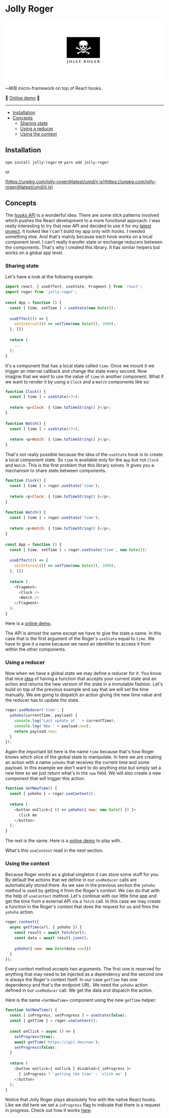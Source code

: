 # Jolly Roger <!-- omit in toc -->

![Jolly Roger](jollyroger.png)

~4KB micro-framework on top of React hooks.

:rocket: [Online demo](https://poet.codes/e/gnlV6me2xfQ) :rocket:
  
---

- [Installation](#installation)
- [Concepts](#concepts)
  - [Sharing state](#sharing-state)
  - [Using a reducer](#using-a-reducer)
  - [Using the context](#using-the-context)

## Installation

`npm install jolly-roger` or `yarn add jolly-roger`

or

[https://unpkg.com/jolly-roger@latest/umd/jr.js](https://unpkg.com/jolly-roger@latest/umd/jr.js)

## Concepts

The [hooks API](https://reactjs.org/docs/hooks-reference.html) is a wonderful idea. There are some slick patterns involved which pushes the React development to a more functional approach. I was really interesting to try that new API and decided to use it for my [latest project](https://igit.dev). It looked like I can't build my app only with hooks. I needed something else. And that's mainly because each hook works on a local component level. I can't really transfer state or exchange reducers between the components. That's why I created this library. It has similar helpers but works on a global app level.

### Sharing state

Let's have a look at the following example:

```js
import react, { useEffect, useState, Fragment } from 'react';
import roger from 'jolly-roger';

const App = function () {
  const [ time, setTime ] = useState(new Date());
  
  useEffect(() => {
    setInterval(() => setTime(new Date()), 1000);
  }, [])
  
  return (
    ...
  );
}
```

It's a component that has a local state called `time`. Once we mount it we trigger an interval callback and change the state every second. Now imagine that we want to use the value of `time` in another component. What if we want to render it by using a `Clock` and a `Watch` components like so:

```js
function Clock() {
  const [ time ] = useState(<?>);
  
  return <p>Clock: { time.toTimeString() }</p>;
}

function Watch() {
  const [ time ] = useState(<?>);
  
  return <p>Watch: { time.toTimeString() }</p>;
}
```

That's not really possible because the idea of the `useState` hook is to create a local component state. So `time` is available only for the `App` but not `Clock` and `Watch`. This is the first problem that this library solves. It gives you a mechanism to share state between components.

```js
function Clock() {
  const [ time ] = roger.useState('time');
  
  return <p>Clock: { time.toTimeString() }</p>;
}

function Watch() {
  const [ time ] = roger.useState('time');
  
  return <p>Watch: { time.toTimeString() }</p>;
}

const App = function () {
  const [ time, setTime ] = roger.useState('time', new Date());
  
  useEffect(() => {
    setInterval(() => setTime(new Date()), 1000);
  }, [])
  
  return (
    <Fragment>
      <Clock />
      <Watch />
    </Fragment>
  );
}
```

Here is a [online demo](https://poet.codes/e/gnlV6me2xfQ#SharedState.js).

The API is almost the same except we have to give the state a name. In this case that is the first argument of the Roger's `useState` equal to `time`. We have to give it a name because we need an identifier to access it from within the other components.

### Using a reducer

Now when we have a global state we may define a reducer for it. You know that nice [idea](https://redux.js.org/basics/reducers) of having a function that accepts your current state and an action and returns the new version of the state in a immutable fashion. Let's build on top of the previous example and say that we will set the time manually. We are going to dispatch an action giving the new time value and the reducer has to update the state.

```js
roger.useReducer('time', {
  yohoho(currentTime, payload) {
    console.log('Last update at ' + currentTime);
    console.log('New ' + payload.now);
    return payload.now;
  }
});
```

Again the important bit here is the name `time` because that's how Roger knows which slice of the global state to manipulate. In here we are creating an action with a name `yohoho` that receives the current time and some payload. In this example we don't want to do anything else but simply set a new time so we just return what's in the `now` field. We will also create a new component that will trigger this action:

```js
function SetNewTime() {
  const { yohoho } = roger.useContext();
  
  return (
    <button onClick={ () => yohoho({ now: new Date() }) }>
      click me
    </button>
  );
}
```

The rest is the same. Here is a [online demo](https://poet.codes/e/gnlV6me2xfQ#Reducer.js) to play with.

What's this `useContext` read in the next section.

### Using the context

Because Roger works as a global singleton it can store some stuff for you. By default the actions that we define in our `useReducer` calls are automatically stored there. As we saw in the previous section the `yohoho` method is used by getting it from the Roger's context. We can do that with the help of `useContext` method. Let's continue with our little time app and get the time from a external API via a `fetch` call. In this case we may create a function in the Roger's context that does the request for us and fires the `yohoho` action.

```js
roger.context({
  async getTime(url, { yohoho }) {
   	const result = await fetch(url);
    const data = await result.json();
    
    yohoho({ now: new Date(data.now)})
  }
});
```

Every context method accepts two arguments. The first one is reserved for anything that may need to be injected as a dependency and the second one is always the Roger's context itself. In our case `getTime` has one dependency and that's the endpoint URL. We need the `yohoho` action defined in our `useReducer` call. We get the data and dispatch the action.

Here is the same `<SetNewTime>` component using the new `getTime` helper:

```js
function SetNewTime() {
  const [ inProgress, setProgress ] = useState(false);
  const { getTime } = roger.useContext();
  
  const onClick = async () => {
    setProgress(true);
    await getTime('https://igit.dev/now');
    setProgress(false);
  }
  
  return (
    <button onClick={ onClick } disabled={ inProgress }>
      { inProgress ? 'getting the time' : 'click me' }
   	</button>
  );
}
```

Notice that Jolly Roger plays absolutely fine with the native React hooks. Like we did here we set a `inProgress` flag to indicate that there is a request in progress. Check out how it works [here](https://poet.codes/e/gnlV6me2xfQ#Context.js).


